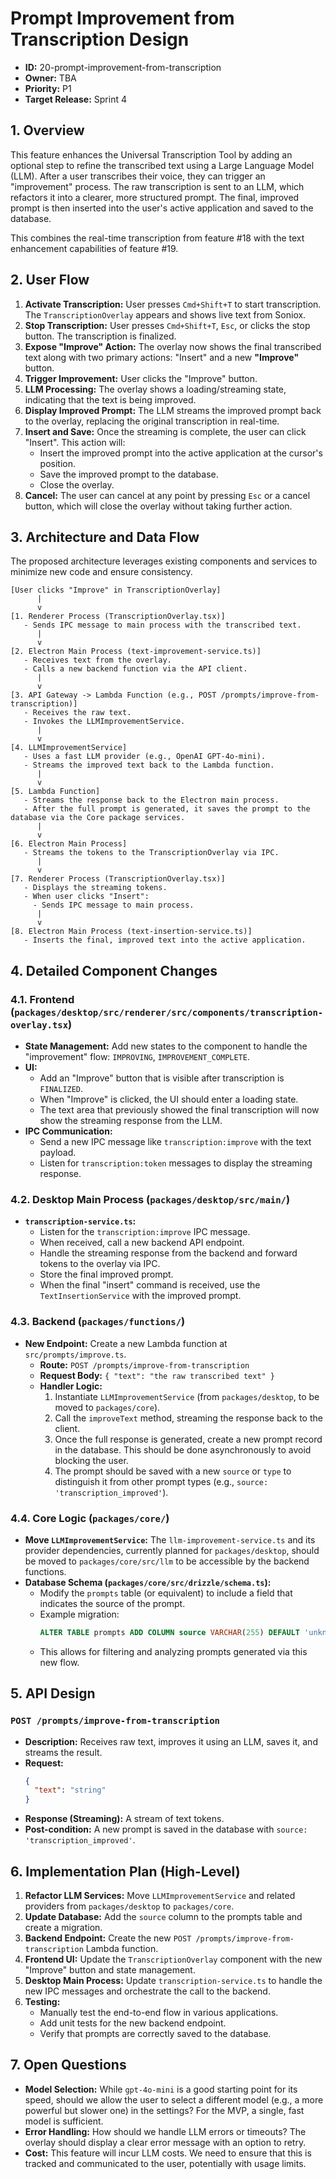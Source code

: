 # Prompt Improvement from Transcription Design

- **ID:** 20-prompt-improvement-from-transcription
- **Owner:** TBA
- **Priority:** P1
- **Target Release:** Sprint 4

## 1. Overview

This feature enhances the Universal Transcription Tool by adding an optional step to refine the transcribed text using a Large Language Model (LLM). After a user transcribes their voice, they can trigger an "improvement" process. The raw transcription is sent to an LLM, which refactors it into a clearer, more structured prompt. The final, improved prompt is then inserted into the user's active application and saved to the database.

This combines the real-time transcription from feature #18 with the text enhancement capabilities of feature #19.

## 2. User Flow

1.  **Activate Transcription:** User presses `Cmd+Shift+T` to start transcription. The `TranscriptionOverlay` appears and shows live text from Soniox.
2.  **Stop Transcription:** User presses `Cmd+Shift+T`, `Esc`, or clicks the stop button. The transcription is finalized.
3.  **Expose "Improve" Action:** The overlay now shows the final transcribed text along with two primary actions: "Insert" and a new **"Improve"** button.
4.  **Trigger Improvement:** User clicks the "Improve" button.
5.  **LLM Processing:** The overlay shows a loading/streaming state, indicating that the text is being improved.
6.  **Display Improved Prompt:** The LLM streams the improved prompt back to the overlay, replacing the original transcription in real-time.
7.  **Insert and Save:** Once the streaming is complete, the user can click "Insert". This action will:
    *   Insert the improved prompt into the active application at the cursor's position.
    *   Save the improved prompt to the database.
    *   Close the overlay.
8.  **Cancel:** The user can cancel at any point by pressing `Esc` or a cancel button, which will close the overlay without taking further action.

## 3. Architecture and Data Flow

The proposed architecture leverages existing components and services to minimize new code and ensure consistency.

```
[User clicks "Improve" in TranscriptionOverlay]
      |
      v
[1. Renderer Process (TranscriptionOverlay.tsx)]
   - Sends IPC message to main process with the transcribed text.
      |
      v
[2. Electron Main Process (text-improvement-service.ts)]
   - Receives text from the overlay.
   - Calls a new backend function via the API client.
      |
      v
[3. API Gateway -> Lambda Function (e.g., POST /prompts/improve-from-transcription)]
   - Receives the raw text.
   - Invokes the LLMImprovementService.
      |
      v
[4. LLMImprovementService]
   - Uses a fast LLM provider (e.g., OpenAI GPT-4o-mini).
   - Streams the improved text back to the Lambda function.
      |
      v
[5. Lambda Function]
   - Streams the response back to the Electron main process.
   - After the full prompt is generated, it saves the prompt to the database via the Core package services.
      |
      v
[6. Electron Main Process]
   - Streams the tokens to the TranscriptionOverlay via IPC.
      |
      v
[7. Renderer Process (TranscriptionOverlay.tsx)]
   - Displays the streaming tokens.
   - When user clicks "Insert":
     - Sends IPC message to main process.
      |
      v
[8. Electron Main Process (text-insertion-service.ts)]
   - Inserts the final, improved text into the active application.
```

## 4. Detailed Component Changes

### 4.1. Frontend (`packages/desktop/src/renderer/src/components/transcription-overlay.tsx`)

-   **State Management:** Add new states to the component to handle the "improvement" flow: `IMPROVING`, `IMPROVEMENT_COMPLETE`.
-   **UI:**
    -   Add an "Improve" button that is visible after transcription is `FINALIZED`.
    -   When "Improve" is clicked, the UI should enter a loading state.
    -   The text area that previously showed the final transcription will now show the streaming response from the LLM.
-   **IPC Communication:**
    -   Send a new IPC message like `transcription:improve` with the text payload.
    -   Listen for `transcription:token` messages to display the streaming response.

### 4.2. Desktop Main Process (`packages/desktop/src/main/`)

-   **`transcription-service.ts`:**
    -   Listen for the `transcription:improve` IPC message.
    -   When received, call a new backend API endpoint.
    -   Handle the streaming response from the backend and forward tokens to the overlay via IPC.
    -   Store the final improved prompt.
    -   When the final "insert" command is received, use the `TextInsertionService` with the improved prompt.

### 4.3. Backend (`packages/functions/`)

-   **New Endpoint:** Create a new Lambda function at `src/prompts/improve.ts`.
    -   **Route:** `POST /prompts/improve-from-transcription`
    -   **Request Body:** `{ "text": "the raw transcribed text" }`
    -   **Handler Logic:**
        1.  Instantiate `LLMImprovementService` (from `packages/desktop`, to be moved to `packages/core`).
        2.  Call the `improveText` method, streaming the response back to the client.
        3.  Once the full response is generated, create a new prompt record in the database. This should be done asynchronously to avoid blocking the user.
        4.  The prompt should be saved with a new `source` or `type` to distinguish it from other prompt types (e.g., `source: 'transcription_improved'`).

### 4.4. Core Logic (`packages/core/`)

-   **Move `LLMImprovementService`:** The `llm-improvement-service.ts` and its provider dependencies, currently planned for `packages/desktop`, should be moved to `packages/core/src/llm` to be accessible by the backend functions.
-   **Database Schema (`packages/core/src/drizzle/schema.ts`):**
    -   Modify the `prompts` table (or equivalent) to include a field that indicates the source of the prompt.
    -   Example migration:
        ```sql
        ALTER TABLE prompts ADD COLUMN source VARCHAR(255) DEFAULT 'unknown';
        ```
    -   This allows for filtering and analyzing prompts generated via this new flow.

## 5. API Design

### `POST /prompts/improve-from-transcription`

-   **Description:** Receives raw text, improves it using an LLM, saves it, and streams the result.
-   **Request:**
    ```json
    {
      "text": "string"
    }
    ```
-   **Response (Streaming):** A stream of text tokens.
-   **Post-condition:** A new prompt is saved in the database with `source: 'transcription_improved'`.

## 6. Implementation Plan (High-Level)

1.  **Refactor LLM Services:** Move `LLMImprovementService` and related providers from `packages/desktop` to `packages/core`.
2.  **Update Database:** Add the `source` column to the prompts table and create a migration.
3.  **Backend Endpoint:** Create the new `POST /prompts/improve-from-transcription` Lambda function.
4.  **Frontend UI:** Update the `TranscriptionOverlay` component with the new "Improve" button and state management.
5.  **Desktop Main Process:** Update `transcription-service.ts` to handle the new IPC messages and orchestrate the call to the backend.
6.  **Testing:**
    -   Manually test the end-to-end flow in various applications.
    -   Add unit tests for the new backend endpoint.
    -   Verify that prompts are correctly saved to the database.

## 7. Open Questions

-   **Model Selection:** While `gpt-4o-mini` is a good starting point for its speed, should we allow the user to select a different model (e.g., a more powerful but slower one) in the settings? For the MVP, a single, fast model is sufficient.
-   **Error Handling:** How should we handle LLM errors or timeouts? The overlay should display a clear error message with an option to retry.
-   **Cost:** This feature will incur LLM costs. We need to ensure that this is tracked and communicated to the user, potentially with usage limits.
